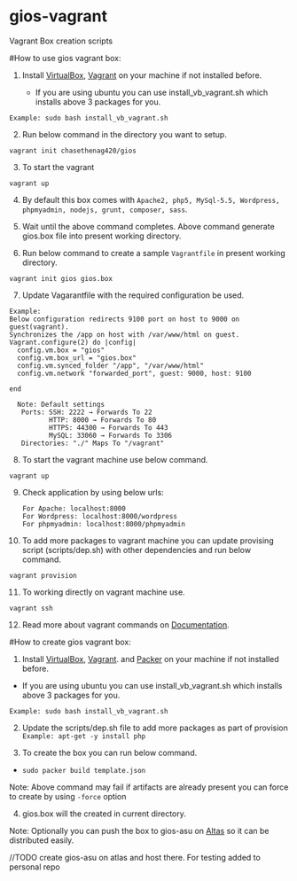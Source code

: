 # gios-vagrant
Vagrant Box creation scripts

#How to use gios vagrant box:

1. Install [VirtualBox](https://www.virtualbox.org/wiki/Downloads), [Vagrant](http://www.vagrantup.com/downloads.html) on your machine if not installed before.

   * If you are using ubuntu you can use install_vb_vagrant.sh which installs above 3 packages for you.

  `Example: sudo bash install_vb_vagrant.sh`

2. Run below command in the directory you want to setup.

  `vagrant init chasethenag420/gios`

3. To start the vagrant

  `vagrant up`

4. By default this box comes with `Apache2, php5, MySql-5.5, Wordpress, phpmyadmin, nodejs, grunt, composer, sass`.

5. Wait until the above command completes. Above command generate gios.box file into present working directory.

6. Run below command to create a sample `Vagrantfile` in present working directory.

  `vagrant init gios gios.box`

7. Update Vagarantfile with the required configuration be used.
  ```
  Example:
  Below configuration redirects 9100 port on host to 9000 on guest(vagrant).
  Synchronizes the /app on host with /var/www/html on guest.
  Vagrant.configure(2) do |config|
    config.vm.box = "gios"
    config.vm.box_url = "gios.box"
    config.vm.synced_folder "/app", "/var/www/html"
    config.vm.network "forwarded_port", guest: 9000, host: 9100

  end
```
```
  Note: Default settings
   Ports: SSH: 2222 → Forwards To 22
          HTTP: 8000 → Forwards To 80
          HTTPS: 44300 → Forwards To 443
          MySQL: 33060 → Forwards To 3306
   Directories: "./" Maps To "/vagrant"
   ```
8. To start the vagrant machine use below command.

  `vagrant up`

9. Check application by using below urls:

   ```
   For Apache: localhost:8000
   For Wordpress: localhost:8000/wordpress
   For phpmyadmin: localhost:8000/phpmyadmin
   ```

10. To add more packages to vagrant machine you can update provising script (scripts/dep.sh) with other dependencies and run below command.

 `vagrant provision`

11. To working directly on vagrant machine use.

  `vagrant ssh`

12. Read more about vagrant commands on [Documentation](http://docs.vagrantup.com/v2/).

#How to create gios vagrant box:

1. Install [VirtualBox](https://www.virtualbox.org/wiki/Downloads), [Vagrant](http://www.vagrantup.com/downloads.html). and [Packer](https://www.packer.io/) on your machine if not installed before.

  * If you are using ubuntu you can use install_vb_vagrant.sh which installs above 3 packages for you.

  `Example: sudo bash install_vb_vagrant.sh`

2. Update the scripts/dep.sh file to add more packages as part of provision
  `Example: apt-get -y install php`

3. To create the box you can run below command.

  * `sudo packer build template.json`

  Note: Above command may fail if artifacts are already present you can force to create by using `-force` option

4. gios.box will the created in current directory.

Note: Optionally you can push the box to gios-asu on [Altas](https://atlas.hashicorp.com) so it can be distributed easily.

//TODO create gios-asu on atlas and host there. For testing added to personal repo